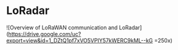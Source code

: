 # LoRadar

![Overview of LoRaWAN communication and LoRadar](https://drive.google.com/uc?export=view&id=1_DZtQ1pf7xVO5VPIY57kWERC9kML--kG =250x)
